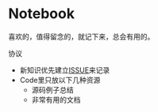 # Notebook

喜欢的，值得留念的，就记下来，总会有用的。

协议
- 新知识优先建立[ISSUE](https://github.com/peteryuanpan/notebook/issues)来记录
- Code里只放以下几种资源
  - 源码例子总结
  - 非常有用的文档
